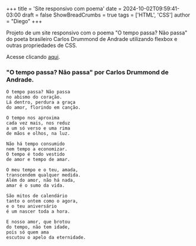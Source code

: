 +++
title = 'Site responsivo com poema'
date = 2024-10-02T09:59:41-03:00
draft = false
ShowBreadCrumbs = true
tags = ['HTML', 'CSS']
author = "Diego"
+++

Projeto de um site responsivo com o poema "O tempo passa? Não passa" do poeta brasileiro Carlos Drummond de Andrade utilizando flexbox e outras propriedades de CSS.

Acesse clicando [aqui](https://diegoaccoimbra.github.io/Poema-Responsivo/).

### "O tempo passa? Não passa" por Carlos Drummond de Andrade.
```
O tempo passa? Não passa
no abismo do coração.
Lá dentro, perdura a graça
do amor, florindo em canção.

O tempo nos aproxima
cada vez mais, nos reduz
a um só verso e uma rima
de mãos e olhos, na luz.

Não há tempo consumido
nem tempo a economizar.
O tempo é todo vestido
de amor e tempo de amar.

O meu tempo e o teu, amada,
transcendem qualquer medida.
Além do amor, não há nada,
amar é o sumo da vida.

São mitos de calendário
tanto o ontem como o agora,
e o teu aniversário
é um nascer toda a hora.

E nosso amor, que brotou
do tempo, não tem idade,
pois só quem ama
escutou o apelo da eternidade.
```